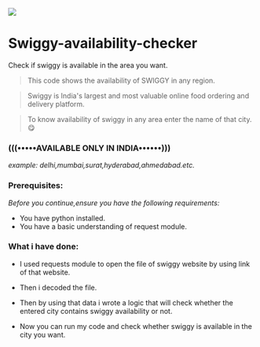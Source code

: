 ![](https://media5.picsearch.com/is?F5lD0pLuRDMjHMcNP2Mc3ciAyPPzLPFb1fIPNLVwhFM&height=1930)

# Swiggy-availability-checker

Check if swiggy is available in the area you want.

 > This code shows the availability of SWIGGY in any region.


> Swiggy is India's largest and most valuable online food ordering and delivery platform. 


> To know availability of swiggy in any area enter the name of that city.:yum:


### (((•••••AVAILABLE ONLY IN INDIA••••••)))


*example: delhi,mumbai,surat,hyderabad,ahmedabad.etc.*

### Prerequisites:
*Before you continue,ensure you have the following requirements:*

* You have python installed.
* You have a basic understanding of request module.

### What i have done:

* I used requests module to open the file of swiggy website by using link of that website.

* Then i decoded the file.

* Then by using that data i wrote a logic that will check whether the entered city contains swiggy availability or not.

* Now you can run my code and check whether swiggy is available in the city you want.
